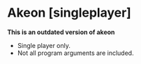 # Akeon [singleplayer]
**This is an outdated version of akeon**
- Single player only.
- Not all program arguments are included.